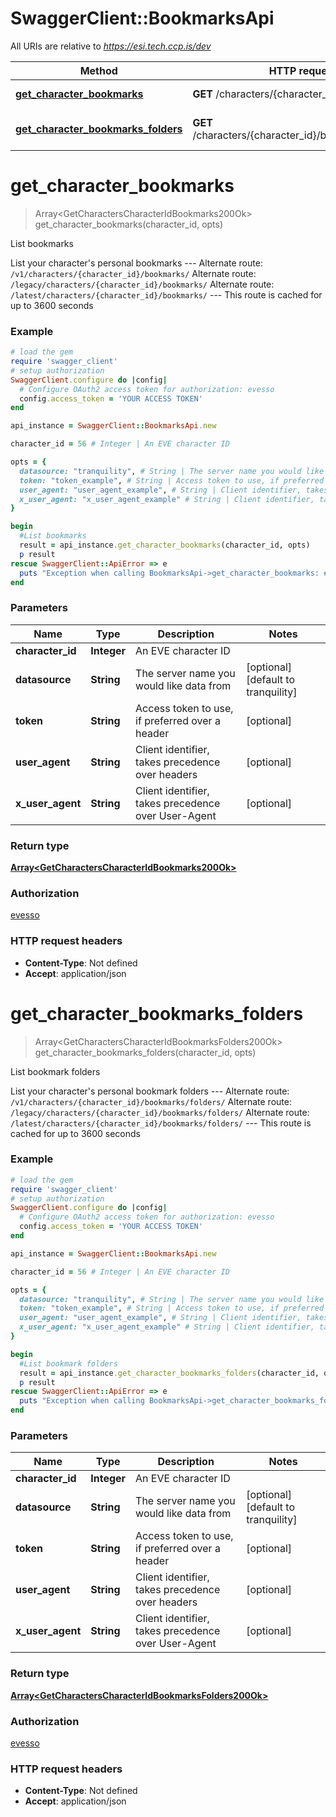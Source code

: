 # SwaggerClient::BookmarksApi

All URIs are relative to *https://esi.tech.ccp.is/dev*

Method | HTTP request | Description
------------- | ------------- | -------------
[**get_character_bookmarks**](BookmarksApi.md#get_character_bookmarks) | **GET** /characters/{character_id}/bookmarks/ | List bookmarks
[**get_character_bookmarks_folders**](BookmarksApi.md#get_character_bookmarks_folders) | **GET** /characters/{character_id}/bookmarks/folders/ | List bookmark folders


# **get_character_bookmarks**
> Array&lt;GetCharactersCharacterIdBookmarks200Ok&gt; get_character_bookmarks(character_id, opts)

List bookmarks

List your character's personal bookmarks  ---  Alternate route: `/v1/characters/{character_id}/bookmarks/`  Alternate route: `/legacy/characters/{character_id}/bookmarks/`  Alternate route: `/latest/characters/{character_id}/bookmarks/`   ---  This route is cached for up to 3600 seconds

### Example
```ruby
# load the gem
require 'swagger_client'
# setup authorization
SwaggerClient.configure do |config|
  # Configure OAuth2 access token for authorization: evesso
  config.access_token = 'YOUR ACCESS TOKEN'
end

api_instance = SwaggerClient::BookmarksApi.new

character_id = 56 # Integer | An EVE character ID

opts = { 
  datasource: "tranquility", # String | The server name you would like data from
  token: "token_example", # String | Access token to use, if preferred over a header
  user_agent: "user_agent_example", # String | Client identifier, takes precedence over headers
  x_user_agent: "x_user_agent_example" # String | Client identifier, takes precedence over User-Agent
}

begin
  #List bookmarks
  result = api_instance.get_character_bookmarks(character_id, opts)
  p result
rescue SwaggerClient::ApiError => e
  puts "Exception when calling BookmarksApi->get_character_bookmarks: #{e}"
end
```

### Parameters

Name | Type | Description  | Notes
------------- | ------------- | ------------- | -------------
 **character_id** | **Integer**| An EVE character ID | 
 **datasource** | **String**| The server name you would like data from | [optional] [default to tranquility]
 **token** | **String**| Access token to use, if preferred over a header | [optional] 
 **user_agent** | **String**| Client identifier, takes precedence over headers | [optional] 
 **x_user_agent** | **String**| Client identifier, takes precedence over User-Agent | [optional] 

### Return type

[**Array&lt;GetCharactersCharacterIdBookmarks200Ok&gt;**](GetCharactersCharacterIdBookmarks200Ok.md)

### Authorization

[evesso](../../new/README.md#evesso)

### HTTP request headers

 - **Content-Type**: Not defined
 - **Accept**: application/json



# **get_character_bookmarks_folders**
> Array&lt;GetCharactersCharacterIdBookmarksFolders200Ok&gt; get_character_bookmarks_folders(character_id, opts)

List bookmark folders

List your character's personal bookmark folders  ---  Alternate route: `/v1/characters/{character_id}/bookmarks/folders/`  Alternate route: `/legacy/characters/{character_id}/bookmarks/folders/`  Alternate route: `/latest/characters/{character_id}/bookmarks/folders/`   ---  This route is cached for up to 3600 seconds

### Example
```ruby
# load the gem
require 'swagger_client'
# setup authorization
SwaggerClient.configure do |config|
  # Configure OAuth2 access token for authorization: evesso
  config.access_token = 'YOUR ACCESS TOKEN'
end

api_instance = SwaggerClient::BookmarksApi.new

character_id = 56 # Integer | An EVE character ID

opts = { 
  datasource: "tranquility", # String | The server name you would like data from
  token: "token_example", # String | Access token to use, if preferred over a header
  user_agent: "user_agent_example", # String | Client identifier, takes precedence over headers
  x_user_agent: "x_user_agent_example" # String | Client identifier, takes precedence over User-Agent
}

begin
  #List bookmark folders
  result = api_instance.get_character_bookmarks_folders(character_id, opts)
  p result
rescue SwaggerClient::ApiError => e
  puts "Exception when calling BookmarksApi->get_character_bookmarks_folders: #{e}"
end
```

### Parameters

Name | Type | Description  | Notes
------------- | ------------- | ------------- | -------------
 **character_id** | **Integer**| An EVE character ID | 
 **datasource** | **String**| The server name you would like data from | [optional] [default to tranquility]
 **token** | **String**| Access token to use, if preferred over a header | [optional] 
 **user_agent** | **String**| Client identifier, takes precedence over headers | [optional] 
 **x_user_agent** | **String**| Client identifier, takes precedence over User-Agent | [optional] 

### Return type

[**Array&lt;GetCharactersCharacterIdBookmarksFolders200Ok&gt;**](GetCharactersCharacterIdBookmarksFolders200Ok.md)

### Authorization

[evesso](../../new/README.md#evesso)

### HTTP request headers

 - **Content-Type**: Not defined
 - **Accept**: application/json



